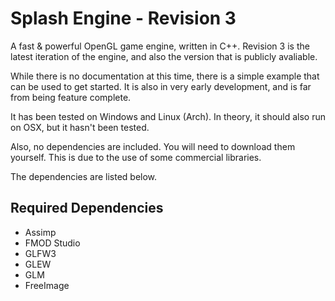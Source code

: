 Splash Engine - Revision 3
=============

A fast &amp; powerful OpenGL game engine, written in C++.
Revision 3 is the latest iteration of the engine, and also the version that is publicly avaliable.

While there is no documentation at this time, there is a simple example that can be used to get started.
It is also in very early development, and is far from being feature complete.

It has been tested on Windows and Linux (Arch). In theory, it should also run on OSX, but it hasn't been tested.

Also, no dependencies are included. You will need to download them yourself.
This is due to the use of some commercial libraries.

The dependencies are listed below.

Required Dependencies
--------------------

- Assimp
- FMOD Studio
- GLFW3
- GLEW
- GLM
- FreeImage
